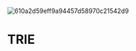 ![610a2d59eff9a94457d58970c21542d9](https://user-images.githubusercontent.com/49013118/129601638-9aca2ace-09c7-4b1e-825c-8091ab624e12.png)
# TRIE 
